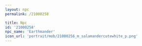 ```yaml
---
layout: npc
permalink: /21000258

title: Npc
id: '21000258'
npc_name: 'Earthmander'
icon_url: 'portrait/mob/21000256_m_salamandercutewhite_p.png'
---
```

